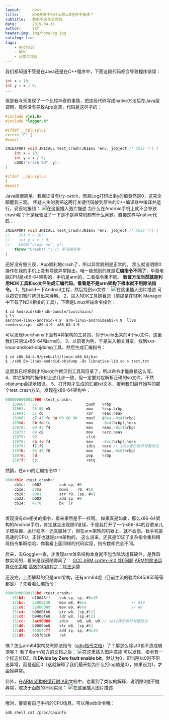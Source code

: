 ```yaml
---
layout:     post
title:      NDK开发中为什么除以0程序不崩溃？
subtitle:   教条不会告诉你的。
date:       2019-04-15
author:     YSY
header-img: img/home-bg.jpg
catalog: true
tags:
    - Android
    - NDK
    - 异常与错误
---
```


我们都知道不管是在Java还是在C++程序中，下面这段代码都会导致程序错误：

```java
int x = 10;
int y = x / 0;
...
```

但是我今天发现了一个比较神奇的事情，把这段代码写成native方法后在Java层调用，竟然没有导致App崩溃，代码是这样子的：

```cpp
#include <jni.h>
#include "logger.h"

#ifdef __cplusplus
extern "C" {
#endif

JNIEXPORT void JNICALL test_crash(JNIEnv *env, jobject /* this */) {
    int x = 10;
    int y = x / 0;
    LOGD("crash %d", y);
}

#ifdef __cplusplus
}
#endif
```

Java层很简单，我保证没有try-catch，而且Log打印出来y的值竟然是0，这完全颠覆我三观。
怀疑人生的我把这两行关键代码放到原生的C++编译器中编译并运行，妥妥地报错：
![在这里插入图片描述](https://img-blog.csdnimg.cn/20190412232026342.png?x-oss-process=image/watermark,type_ZmFuZ3poZW5naGVpdGk,shadow_10,text_aHR0cHM6Ly9ibG9nLmNzZG4ubmV0L3lzeTk1MDgwMw==,size_16,color_FFFFFF,t_70)
为什么在Android手机上就不会导致crash呢？于是我验证了一下是不是异常机制有什么问题，直接这样写native代码：

```cpp
JNIEXPORT void JNICALL test_crash(JNIEnv *env, jobject /* this */) {
//    int x = 10;
//    int y = x / 0;
//    LOGD("crash %d", y);
    throw "Crash!!!"; // 手动抛异常
}
```

还好没有毁三观，App顺利地crash了，所以异常机制是正常的。
那么就说明除0操作在我的手机上没有导致异常抛出，唯一能想到的就是**汇编指令不同了**，毕竟电脑CPU是x86-64架构的，手机是arm的，二者指令集不同。
**验证方法当然就是利用NDK工具和so文件生成汇编代码，看看是不是arm架构下根本就不用除法指令。**
1、先build一下Android工程，然后找到so文件：
![在这里插入图片描述](https://img-blog.csdnimg.cn/20190412233052125.png?x-oss-process=image/watermark,type_ZmFuZ3poZW5naGVpdGk,shadow_10,text_aHR0cHM6Ly9ibG9nLmNzZG4ubmV0L3lzeTk1MDgwMw==,size_16,color_FFFFFF,t_70)
可以把它们暂时拷贝出来待用。
2、进入NDK工具链目录（前提是在SDK Manager中下载了NDK相关的工具），下面是Linux终端命令操作：

```shell
$ cd Android/Sdk/ndk-bundle/toolchains/
$ ls
aarch64-linux-android-4.9  arm-linux-androideabi-4.9  llvm  renderscript  x86-4.9  x86_64-4.9
```

可以发现toolchains下面有4种架构的工具包，对于build出来的4个so文件，这里我们只测试x86-64和arm的。
3、以前者为例，于是进入相关目录，找到xxx-linux-android-objdump工具，然后生成汇编指令：

```shell
$ cd x86_64-4.9/prebuilt/linux-x86_64/bin
$ ./x86_64-linux-android-objdump -dx libnative-lib.so > test.txt
```

这里我已经把刚才的so文件拷贝到工具同目录了，所以命令才能直接这么写。
4、其它架构的操作和上述几步一致，但一定要对应解析正确的so文件，不然objdump会提示错误。
5、打开刚才生成的汇编txt文本，搜索我们最开始写的那个test_crash方法，发现在x86-64架构中：

```c
0000000000013960 <test_crash>:
   13960:	55                   	push   %rbp
   13961:	48 89 e5             	mov    %rsp,%rbp
   13964:	31 c0                	xor    %eax,%eax
   13966:	c7 45 fc 0a 00 00 00 	movl   $0xa,-0x4(%rbp)
   1396d:	8b 4d fc             	mov    -0x4(%rbp),%ecx
   13970:	89 45 f4             	mov    %eax,-0xc(%rbp)
   13973:	89 c8                	mov    %ecx,%eax
   13975:	99                   	cltd   
   13976:	8b 4d f4             	mov    -0xc(%rbp),%ecx
   13979:	f7 f9                	idiv   %ecx // idiv表示有符号数除法
   1397b:	89 45 f8             	mov    %eax,-0x8(%rbp)
   1397e:	5d                   	pop    %rbp
   1397f:	c3                   	retq  
```

然鹅，在arm的汇编指令中：

```c
0000cb1c <test_crash>:
    cb1c:	b082      	sub	sp, #8
    cb1e:	200a      	movs	r0, #10
    cb20:	9001      	str	r0, [sp, #4]
    cb22:	b002      	add	sp, #8
    cb24:	4770      	bx	lr
	...
```

发现没有div相关的指令，看来果然是不一样啊。
如果真是如此，那么x86-64架构的Android手机，肯定就会出现除0错误，于是我打开了一个x86-64的谷歌亲儿子模拟器，运行程序，还真崩掉了，但在arm架构的机器上，就不会崩。我手机是高通的CPU，正好也就是arm架构的。
这么说来，还真是印证了复杂指令集和精简指令集啊哈哈，你看看上面同样的代码实现，指令数却完全不同。

后来，去Goggle一查，才发现arm体系结构本身就不包含除法运算硬件，是靠函数实现的，看来是我孤陋寡闻了：
[GCC ARM cortex-m0 除0问题](https://www.veryarm.com/66608.html)
[ARM的除法运算优化策略](https://blog.csdn.net/xhhjin/article/details/6338766)
[高效的C编程之：除法运算](https://www.eefocus.com/embedded/m/323206)

还没完，上面解释的只是arm架构，还有arm64呢（目前主流的骁龙845/855等等都是）？先看看汇编指令：

```c
00000000000131b8 <test_crash>:
   131b8:	d10043ff 	sub	sp, sp, #0x10
   131bc:	52800148 	mov	w8, #0xa                   	// #10
   131c0:	52800009 	mov	w9, #0x0                   	// #0
   131c4:	b9000fe8 	str	w8, [sp,#12]
   131c8:	b9400fe8 	ldr	w8, [sp,#12]
   131cc:	1ac90d08 	sdiv	w8, w8, w9 // sdiv表示有符号数除法
   131d0:	b9000be8 	str	w8, [sp,#8]
   131d4:	910043ff 	add	sp, sp, #0x10
   131d8:	d65f03c0 	ret
```

咦？怎么arm64架构又有除法指令（[sdiv指令文档](http://infocenter.arm.com/help/index.jsp?topic=/com.arm.doc.dui0802a/SDIV.html)）了？那怎么除以0也不造成崩溃呢？
看了看arm官方的文档之后：
![在这里插入图片描述](https://img-blog.csdnimg.cn/201904151552175.png?x-oss-process=image/watermark,type_ZmFuZ3poZW5naGVpdGk,shadow_10,text_aHR0cHM6Ly9ibG9nLmNzZG4ubmV0L3lzeTk1MDgwMw==,size_16,color_FFFFFF,t_70)
可以发现，指令有一个标志位DZ，叫**Divide by Zero fault enable bit**，默认为0，即当除以0时不带出异常，而是返回0（这就解释了我们最开始为什么打log值是0），如果设为1，才会抛异常。

此外，在[ARM 架构的运行时 ABI](http://infocenter.arm.com/help/topic/com.arm.doc.ihi0043d/IHI0043D_rtabi.pdf)文档中，也看到了类似的解释，说明除0抛不抛异常，取决于函数的不同实现：
![在这里插入图片描述](https://img-blog.csdnimg.cn/20190419160717355.png?x-oss-process=image/watermark,type_ZmFuZ3poZW5naGVpdGk,shadow_10,text_aHR0cHM6Ly9ibG9nLmNzZG4ubmV0L3lzeTk1MDgwMw==,size_16,color_FFFFFF,t_70)

------

哦对，要查看自己手机的CPU信息，可以用adb命令哦：

```shell
adb shell cat /proc/cpuinfo
```
